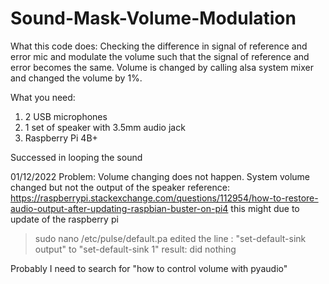 # Sound-Mask-Volume-Modulation
What this code does:
Checking the difference in signal of reference and error mic and modulate the volume such that the signal of reference and error becomes the same.
Volume is changed by calling alsa system mixer and changed the volume by 1%.


What you need:
1. 2 USB microphones
2. 1 set of speaker with 3.5mm audio jack
3. Raspberry Pi 4B+

Successed in looping the sound

01/12/2022
Problem: Volume changing does not happen. System volume changed but not the output of the speaker
reference: https://raspberrypi.stackexchange.com/questions/112954/how-to-restore-audio-output-after-updating-raspbian-buster-on-pi4
this might due to update of the raspberry pi
> sudo nano /etc/pulse/default.pa
edited the line : "set-default-sink output" to "set-default-sink 1"
result: did nothing

Probably I need to search for "how to control volume with pyaudio"
